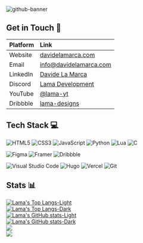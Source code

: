 ![github-banner](https://github.com/user-attachments/assets/d53acb0b-3574-43f2-a7d4-e296d9dde075)

## Get in Touch 💬
| Platform | Link |
| :--- | :--- |
| Website | [davidelamarca.com](https://davidelamarca.com/) |
| Email | [info@davidelamarca.com](mailto:info@davidelamarca.com) |
| LinkedIn | [Davide La Marca](https://www.linkedin.com/in/davide-la-marca-178241254/) 
| Discord | [Lama Development](https://discord.gg/etkAKTw3M7) |
| YouTube | [@lama-yt](https://youtube.com/@lama-yt) |
| Dribbble | [lama-designs](https://dribbble.com/lama-designs)

## Tech Stack 💻
![HTML5](https://img.shields.io/badge/html5-%23E34F26.svg?style=for-the-badge&logo=html5&logoColor=white)
![CSS3](https://img.shields.io/badge/css3-%231572B6.svg?style=for-the-badge&logo=css3&logoColor=white)
![JavaScript](https://img.shields.io/badge/javascript-%23323330.svg?style=for-the-badge&logo=javascript&logoColor=%23F7DF1E)
![Python](https://img.shields.io/badge/python-3670A0?style=for-the-badge&logo=python&logoColor=ffdd54)
![Lua](https://img.shields.io/badge/lua-%232C2D72.svg?style=for-the-badge&logo=lua&logoColor=white)
![C](https://img.shields.io/badge/c-%2300599C.svg?style=for-the-badge&logo=c&logoColor=white)
  
![Figma](https://img.shields.io/badge/Figma-F24E1E?style=for-the-badge&logo=figma&logoColor=white)
![Framer](https://img.shields.io/badge/Framer-black?style=for-the-badge&logo=framer&logoColor=blue)
![Dribbble](https://img.shields.io/badge/Dribbble-EA4C89?style=for-the-badge&logo=dribbble&logoColor=white)
  
![Visual Studio Code](https://img.shields.io/badge/Visual%20Studio%20Code-0078d7.svg?style=for-the-badge&logo=visual-studio-code&logoColor=white)
![Hugo](https://img.shields.io/badge/Hugo-black.svg?style=for-the-badge&logo=Hugo)
![Vercel](https://img.shields.io/badge/vercel-%23000000.svg?style=for-the-badge&logo=vercel&logoColor=white)
![Git](https://img.shields.io/badge/git-%23F05033.svg?style=for-the-badge&logo=git&logoColor=white)

## Stats 📊
[![Lama's Top Langs-Light](https://github-readme-stats.vercel.app/api/top-langs/?username=lama-development&show_icons=true&custom_title=Top+Languages&layout=donut&theme=default#gh-light-mode-only)](https://github.com/lama-development/github-readme-stats#gh-light-mode-only)  
[![Lama's Top Langs-Dark](https://github-readme-stats.vercel.app/api/top-langs/?username=lama-development&show_icons=true&custom_title=Top+Languages&layout=donut&theme=dark#gh-dark-mode-only)](https://github.com/lama-development/github-readme-stats#gh-dark-mode-only)  
[![Lama's GitHub stats-Light](https://github-readme-stats.vercel.app/api?username=lama-development&show_icons=true&rank_icon=github&custom_title=GitHub+Stats&theme=default#gh-light-mode-only)](https://github.com/lama-development/github-readme-stats#gh-light-mode-only)  
[![Lama's GitHub stats-Dark](https://github-readme-stats.vercel.app/api?username=lama-development&show_icons=true&rank_icon=github&custom_title=GitHub+Stats&theme=dark#gh-dark-mode-only)](https://github.com/lama-development/github-readme-stats#gh-dark-mode-only)  
![](https://komarev.com/ghpvc/?username=lama-development&color=0B99FF&style=for-the-badge)  
![](https://hit.yhype.me/github/profile?user_id=79053058)
